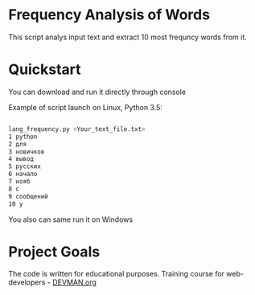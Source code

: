 # Frequency Analysis of Words

This script analys input text and extract 10 most frequncy words from it.

# Quickstart

You can download and run it directly through console

Example of script launch on Linux, Python 3.5:

```bash

lang_frequency.py <Your_text_file.txt>
1 python
2 для
3 новичков
4 вывод
5 русских
6 начало
7 нояб
8 c
9 сообщений
10 у


```
You also can same run it on Windows

# Project Goals

The code is written for educational purposes. Training course for web-developers - [DEVMAN.org](https://devman.org)
